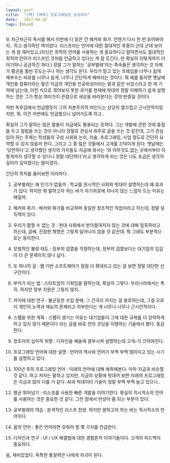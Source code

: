 ```yaml
---
layout: post
title:  "[책] [재독] 프로그래밍은 상상이다"
date:   2017-08-28
tags: [book]
---
```


  또 차근차근히 독서를 해서 이번에 다 읽은 건 해커와 화가. 언젠가 다시 한 번 읽어봐야지.. 하고 생각하던 책이었다. 리스프라는 언어에 대한 절대적인 추종이 군데 군데 보이는 게 참 재미있고,(자신은 최적의 언어를 사용하는 게 중요하다고 말하면서도 절대적인 최적의 언어가 리스프인 것처럼 언급하고 있다는 게 참 웃긴다..만 확실히 이렇게까지 이야기하니 궁금하긴 하다.) 정말 그가 말하는 '공부벌레'라는 족속들은 생각하는 것 자체가 평균을 훨씬 웃도는구나 하는 생각도 든다. 우리가 믿고 있는 프레임을 너무나 쉽게 깨부수는 비유를 너무나 쉽게, 너무나 간단하게 해버리는 것이다. 뭐 예를 들자면 옛날에 개인용 컴퓨터라는 말은 지금의 개인용 인공위성이라는 말과 같은 뉘앙스라고 한 게 기억에 남는데, 이런 식으로 겪어보지 못한 과거를 현재에 빗대어 정말 이해하기 쉽게 설명하는 것은 그가 항상 여러가지 관점으로 세상을 바라본다는 것의 반증일 것이다.

  저번 독후감에서 언급했듯이 그의 자본주의적 마인드는 상당히 껄끄럽고 근시안적이었지만, 뭐. 이건 저번에도 언급했으니 넘어가도록 하고..

  확실히 그가 말하는 많은 말들이 지금에도 통용되는 듯하다. 그는 개발에 관한 것에 중점을 두고 컬럼을 쓰는 것이 아니라 정말로 관심사 위주로 글을 쓰는 것 같은데, 그가 관심있어 하는 주제는 학생들의 구성 사회와 논리, 미술, 프로그래밍, 사업 정도로 간단히 요약할 수 있지 않을까 한다. 그리고 그 중 많은 것들에서 고개를 끄덕이게 된다. 옛날에는 '당연하다'고 생각했던 생각의 가치들도 지금에 와서는 '와 아무것도 없는 곳에서부터 이렇게까지 생각할 수 있다니 정말 대단하다'라고 생각하게 되는 것은 나도 조금은 생각의 깊이가 깊어졌다는 말이겠지..

  간단히 목차를 둘러보면 이러하다.

  1. 공부벌레는 왜 인기가 없을까 : 학교를 원시적인 사회와 빗대어 설명하는데 꽤 효과가 있다. 하지만 뭐 말하고자 하는 바가 자기위로에 지나지 않는 느낌이 드는 이유는 왜일까.

  2. 해커와 화가 : 해커와 화가를 비교하며 동일한 창조적인 직업이라고 하는데, 정말 설득력이 있다.

  3. 우리가 말할 수 없는 것 : 현대 사회에서 받아들여지지 않는 것에 대해 침묵하라고 하는데, 글쎄. 진정한 혁명은 그렇게 일어나지 않을 것 같은데. 뭐 그래도 부분적으로는 동의한다.

  4. 모범적인 불량 태도 : 정부의 검열을 걱정하는데, 정부의 검열보다는 대기업의 입김이 더 큰 문제이지 않나 싶다.

  5. 또 하나의 길 : 웹 기반 소프트웨어가 점점 더 확대되고 있는 걸 보면 정말 대단한 선구안이다.

  6. 부자가 되는 법 : 스타트업이 기회임을 말하는데, 확실히 그렇다. 우리나라에서는 특히. 하지만 정부 지원은 그렇지 않지..

  7. 차이에 대한 연구 : 불균등한 수입 분배, 그 간극이 커지는 걸 옹호하는데, 그걸 오로지 개인의 노력과 재능의 문제라고 치부한다는 게 너무나 너무나 근시안적이다.

  8. 스팸을 위한 계획 : 스팸이 생기는 이유는 대기업들이 그에 대한 규제를 더 강력하게 하고 있지 않기 때문이다 라는 글을 바로 전의 코딩을 지탱하는 기술에서 봤다. 동감한다.

  9. 창조자의 심미적 취향 : 디자인을 예술에 결부시켜 설명하는데 고개-가 끄덕여진다.

  10. 프로그래밍 언어에 대한 설명 : 언어의 역사와 언어가 부쩍 부쩍 많아지고 있는 시기를 설명하고 있다.

  11. 100년 후의 프로그래밍 언어 : 미래의 언어에 대해 예측해본다. 아마 지금과 비슷할 것 같다. 하고 저자는 말하고 있지만, 지금의 상황에 빗대어 보면 미래의 프로그래밍은 지금과 많이 다를 거 같다. AI과 빅데이터 기술이 정말 부쩍 부쩍 늘고 있으니..

  12. 평균 뛰어넘기 : 리스프를 사용한 빠른 개발을 이야기한다. 확실히 적시적소의 언어를 사용하는 것은 중요한 것 같다. 그런 점에서 반성이 좀 되는 부분이 있다.

  13. 공부벌레의 역습 : 본격적인 리스프 찬양. 하지만 말하고자 하는 바는 적시적소의 언어이다.

  14. 꿈의 언어 : 좋은 언어라면 갖춰야 할 몇 가지를 언급한다.

  15. 디자인과 연구 : UI / UX 해결법에 대한 경험론적 이야기들이다. 고객의 피드백이 중요하다.

  음, 재미있었다. 독특한 통찰력은 나에게 자극이 된다.